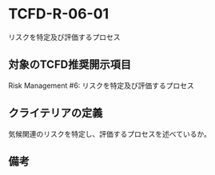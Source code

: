 # TCFD-R-06-01

リスクを特定及び評価するプロセス

## 対象のTCFD推奨開示項目

Risk Management #6: リスクを特定及び評価するプロセス

## クライテリアの定義

気候関連のリスクを特定し、評価するプロセスを述べているか。

## 備考

